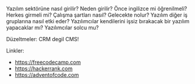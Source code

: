 Yazılım sektörüne nasıl girilir? Neden girilir? Önce ingilizce mi öğrenilmeli? Herkes girmeli mi? Çalışma şartları nasıl? Gelecekte nolur? Yazılım diğer iş gruplarına nasıl etki eder? Yazılımcılar kendilerini işsiz bırakacak bir yazılım yapacaklar mı? Yazılımcılar solcu mu? 

Düzeltmeler: CRM degil CMS!

Linkler:
  - https://freecodecamp.com  
  - https://hackerrank.com  
  - https://adventofcode.com
